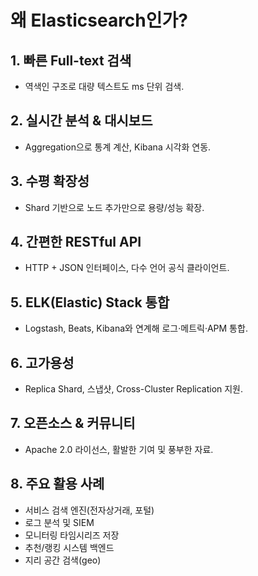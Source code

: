 # 왜 Elasticsearch인가?

## 1. 빠른 Full-text 검색

- 역색인 구조로 대량 텍스트도 ms 단위 검색.

## 2. 실시간 분석 & 대시보드

- Aggregation으로 통계 계산, Kibana 시각화 연동.

## 3. 수평 확장성

- Shard 기반으로 노드 추가만으로 용량/성능 확장.

## 4. 간편한 RESTful API

- HTTP + JSON 인터페이스, 다수 언어 공식 클라이언트.

## 5. ELK(Elastic) Stack 통합

- Logstash, Beats, Kibana와 연계해 로그·메트릭·APM 통합.

## 6. 고가용성

- Replica Shard, 스냅샷, Cross-Cluster Replication 지원.

## 7. 오픈소스 & 커뮤니티

- Apache 2.0 라이선스, 활발한 기여 및 풍부한 자료.

## 8. 주요 활용 사례

- 서비스 검색 엔진(전자상거래, 포털)
- 로그 분석 및 SIEM
- 모니터링 타임시리즈 저장
- 추천/랭킹 시스템 백엔드
- 지리 공간 검색(geo)
